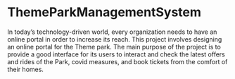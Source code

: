 # ThemeParkManagementSystem
In today’s technology-driven world, every organization needs to have an online portal in order to increase its reach. This project involves designing an online portal for the Theme park. The main purpose of the project is to provide a good interface for its users to interact and check the latest offers and rides of the Park, covid measures, and book tickets from the comfort of their homes.
